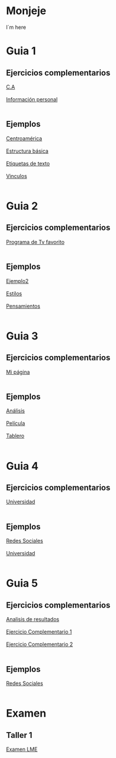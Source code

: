 # Monjeje
I´m here
<h1>Guia 1</h1>
<h2>Ejercicios complementarios</h2>
<a href="https://mongg.github.io/Monjeje/20140004_Guia1/Ejercicios complementarios/Centroamerica/centroamerica.html">C.A</a> <br><br>
<a href="https://mongg.github.io/Monjeje/20140004_Guia1/Ejercicios complementarios/me.html">Información personal</a> <br><br>

<h2>Ejemplos</h2>
<a href="https://mongg.github.io/Monjeje/20140004_Guia1/centroamerica.html">Centroamérica</a> <br><br>
<a href="https://mongg.github.io/Monjeje/20140004_Guia1/estructura_basica.html">Estructura básica</a> <br><br>
<a href="https://mongg.github.io/Monjeje/20140004_Guia1/etiquetas_texto.html">Etiquetas de texto</a> <br><br>
<a href="https://mongg.github.io/Monjeje/20140004_Guia1/imágenes_vinculos.html">Vinculos</a> <br><br>

<h1>Guia 2</h1>
<h2>Ejercicios complementarios</h2>
<a href="https://mongg.github.io/Monjeje/20140004_Guia1/Ejercicios complementarios/Dragon ball Z.html">Programa de Tv favorito </a> <br><br>

<h2>Ejemplos</h2>
<a href="https://mongg.github.io/Monjeje/20140004_Guia2/css/ejemplo2.html">Ejemplo2</a> <br><br>
<a href="https://mongg.github.io/Monjeje/20140004_Guia2/css/estilos_embebidos.html">Estilos</a> <br><br>
<a href="https://mongg.github.io/Monjeje/20140004_Guia2/css/pensamientos.html">Pensamientos</a> <br><br>

<h1>Guia 3</h1>
<h2>Ejercicios complementarios</h2>
<a href="https://mongg.github.io/Monjeje/20140004_Guia3/EJC3/me.html">Mi página</a> <br><br>

<h2>Ejemplos</h2>

<a href="https://mongg.github.io/Monjeje/20140004_Guia3/analisis.html">Análisis</a> <br><br>
<a href="https://mongg.github.io/Monjeje/20140004_Guia3/pelicula.html">Película</a> <br><br>
<a href="https://mongg.github.io/Monjeje/20140004_Guia3/tablero.html">Tablero</a> <br><br>

<h1>Guia 4</h1>
<h2>Ejercicios complementarios</h2>
<a href="https://mongg.github.io/Monjeje/20140004_Guia4/EJC4/index.html">Universidad</a> <br><br>

<h2>Ejemplos</h2>

<a href="https://mongg.github.io/Monjeje/20140004_Guia4/RedesSociales.html">Redes Sociales</a> <br><br>
<a href="https://mongg.github.io/Monjeje/20140004_Guia4/univerisdad.html">Universidad</a> <br><br>

<h1>Guia 5</h1>
<h2>Ejercicios complementarios</h2>
<a href="https://mongg.github.io/Monjeje/20140004_Guia5/EJC4/analisis.html">Analisis de resultados</a> <br><br>
<a href="https://mongg.github.io/Monjeje/20140004_Guia5/EJC4/EJC5/Ejercicio2.html">Ejercicio Complementario 1</a> <br><br>
<a href="https://mongg.github.io/Monjeje/20140004_Guia5/EJC4/EJC5/Ejercicio2.html">Ejercicio Complementario 2</a> <br><br>

<h2>Ejemplos</h2>

<a href="https://mongg.github.io/Monjeje/20140004_Guia4/RedesSociales.html">Redes Sociales</a> <br><br>

<h1>Examen</h1>
<h2>Taller 1</h2>
<a href="https://mongg.github.io/Monjeje/MongePerezLME/LME1.html">Examen LME</a> <br><br>

